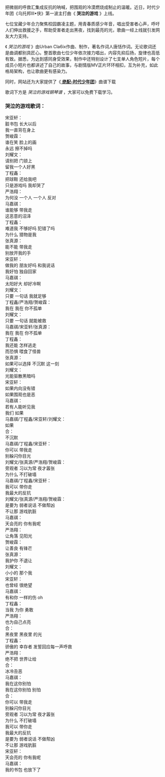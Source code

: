 

把微弱的呼救汇集成反抗的呐喊，把围观的冷漠燃烧成制止的温暖。近日，时代少年团《乌托邦III•侠》第一波主打曲《 **哭泣的游戏** 》上线。

七位宝藏少年合力聚焦校园霸凌主题，用青春质感少年音，唱出受害者心声，呼吁人们伸出救援之手，帮助受害者走出黑夜，找到最亮的光，歌曲一经上线就引发网友大力支持。

《 _哭泣的游戏_ 》由Urban
Cla6ix作曲、制作，著名作词人唐恬作词。无论歌词还是曲调都别具匠心。整首歌由七位少年依次接力唱出，内容先抑后扬，旋律也高低有致。据悉，为达到感同身受效果，制作中还特别设计了七支单人角色短片，每个成员小短片也都讲述了自己的故事，与剧情版MV正片环环相扣，互为补充，如此格局架构，也让歌曲更有感染力。

同时，网站还为大家提供了《[ **绝配-时代少年团**](Music-14335.html "绝配-时代少年团")》曲谱下载

歌词下方是 _哭泣的游戏钢琴谱_ ，大家可以免费下载学习。

### 哭泣的游戏歌词：

宋亚轩：  
脏书包 长大以后  
我一直背在身上  
贺峻霖：  
谁在笑 脸上的画  
永远 擦不掉吗  
刘耀文：  
请别把 门锁上  
留我一个人好黑  
丁程鑫：  
把球鞋 还给我吧  
只是游戏吗 我却哭了  
严浩翔：  
为何没 一个人 一个人 反对  
马嘉祺：  
谁能够 带我走  
这恶意的沼泽  
丁程鑫：  
难道我 不够好吗 犯错了吗  
为什么 猎物是我  
张真源：  
能不能 带我走  
别放开我的手  
宋亚轩：  
做我的 朋友好吗 和我说话  
我好怕 独自回家  
马嘉祺：  
太阳好大 却好冷啊  
刘耀文：  
只要 一句话 我就足够  
丁程鑫/严浩翔/贺峻霖：  
我在 我在 你不孤单  
刘耀文：  
只要 一句话 就能被救  
马嘉祺/宋亚轩/张真源：  
我在 我在 你不孤单  
丁程鑫：  
我还能 怎样逃走  
而恐惧 喂食了怪兽  
张真源：  
如果可以选择 不沉默 这一刻  
刘耀文：  
光能驱散黑暗吗  
宋亚轩：  
如果内向没有错  
如果围观也是恶  
马嘉祺：  
若有人能听见我  
我们 如果  
马嘉祺/丁程鑫/宋亚轩/刘耀文：  
如果  
合：  
不沉默  
马嘉祺/丁程鑫/宋亚轩：  
你可以 带我走  
别躲闪你目光  
刘耀文/张真源/严浩翔/贺峻霖：  
旁观者 习以为常 夜才嚣张  
为什么 不打破墙  
马嘉祺/丁程鑫/宋亚轩：  
我可以 带你走  
我最大的反抗  
刘耀文/张真源/严浩翔/贺峻霖：  
是要为 弱者说话 不做帮凶  
不让那 游戏肮脏  
马嘉祺：  
天会亮的 你有我呢  
严浩翔：  
让角落 见阳光  
贺峻霖：  
让善良 有锋芒  
张真源：  
我护你 不退让  
刘耀文：  
小小的 那个我  
宋亚轩：  
也曾经 很绝望  
马嘉祺：  
有和你 一样的伤 oh  
丁程鑫：  
当我 为你 勇敢  
严浩翔：  
也为自己点亮  
合：  
黑夜里 黑夜里 的光  
丁程鑫：  
骄傲的 幸存者 发誓回应每一声呼救  
严浩翔：  
绝不把 世界让给  
合：  
冰冷丑恶  
马嘉祺：  
我在这你别怕  
我在这你别怕 别怕  
合：  
你可以 带我走  
别躲闪你目光  
旁观者 习以为常 夜才嚣张  
为什么 不打破墙  
我可以 带你走  
我最大的反抗  
是要为 弱者说话 不做帮凶  
不让那 游戏肮脏  
宋亚轩：  
天会亮的 你有我呢  
马嘉祺：  
我的书包 也放下了

